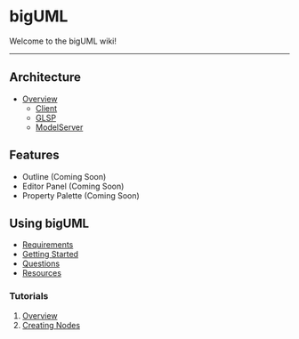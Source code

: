 # bigUML

Welcome to the bigUML wiki!

---

## Architecture

- [Overview](./architecture/ReadMe.md)
  - [Client](./architecture/client/Client.md)
  - [GLSP](./architecture/server/GLSP.md)
  - [ModelServer](./architecture/server/ModelServer.md)

## Features

- Outline (Coming Soon)
- Editor Panel (Coming Soon)
- Property Palette (Coming Soon)

## Using bigUML

- [Requirements](./Requirements.md)
- [Getting Started](./GettingStarted.md)
- [Questions](./Questions.md)
- [Resources](./Resources.md)

### Tutorials

1. [Overview](./tutorial/ReadMe.md)
2. [Creating Nodes](./tutorial/1_CreatingNodes.md)
